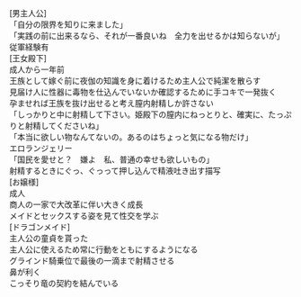 [男主人公]  
    「自分の限界を知りに来ました」  
    「実践の前に出来るなら、それが一番良いね　全力を出せるかは知らないが」  
    従軍経験有  
[王女殿下]  
    成人から一年前  
    王族として嫁ぐ前に夜伽の知識を身に着けるため主人公で純潔を散らす  
    見届け人に性器に毒物を仕込んでいないか確認するために手コキで一発抜く  
    孕ませれば王族を抜け出せると考え膣内射精しか許さない  
    「しっかりと中に射精して下さい。姫殿下の膣内にねっとりと、確実に、たっぷりと射精してくださいね」  
    「本当に欲しい物なんてないの。あるのはちょっと気になる物だけ」  
    エロランジェリー  
    「国民を愛せと？　嫌よ　私、普通の幸せも欲しいもの」  
    射精するときにぐっ、ぐっって押し込んで精液吐き出す描写  
[お嬢様]  
    成人  
    商人の一家で大改革に伴い大きく成長  
    メイドとセックスする姿を見て性交を学ぶ  
[ドラゴンメイド]  
    主人公の童貞を貰った  
    主人公に使えるため常に行動をともにするようになる  
    グラインド騎乗位で最後の一滴まで射精させる  
    鼻が利く  
    こっそり竜の契約を結んでいる  